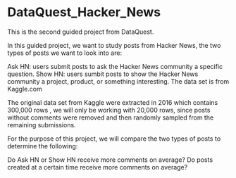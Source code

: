 # DataQuest_Hacker_News

This is the second guided project from DataQuest.

In this guided project, we want to study posts from Hacker News, the two types of posts we want to look into are:

Ask HN: users submit posts to ask the Hacker News community a specific question.
Show HN: users sumbit posts to show the Hacker News community a project, product, or something interesting.
The data set is from Kaggle.com

The original data set from Kaggle were extracted in 2016 which contains 300,000 rows , we will only be working with 20,000 rows, since posts without comments were removed and then randomly sampled from the remaining submissions.

For the purpose of this project, we will compare the two types of posts to determine the following:

Do Ask HN or Show HN receive more comments on average?
Do posts created at a certain time receive more comments on average?
